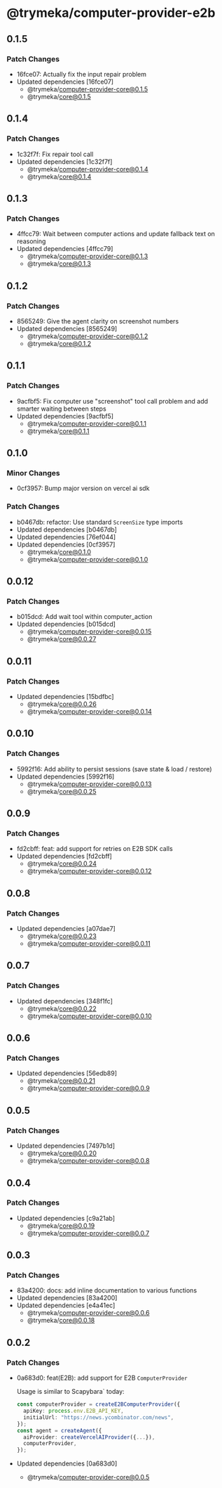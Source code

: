 # @trymeka/computer-provider-e2b

## 0.1.5

### Patch Changes

- 16fce07: Actually fix the input repair problem
- Updated dependencies [16fce07]
  - @trymeka/computer-provider-core@0.1.5
  - @trymeka/core@0.1.5

## 0.1.4

### Patch Changes

- 1c32f7f: Fix repair tool call
- Updated dependencies [1c32f7f]
  - @trymeka/computer-provider-core@0.1.4
  - @trymeka/core@0.1.4

## 0.1.3

### Patch Changes

- 4ffcc79: Wait between computer actions and update fallback text on reasoning
- Updated dependencies [4ffcc79]
  - @trymeka/computer-provider-core@0.1.3
  - @trymeka/core@0.1.3

## 0.1.2

### Patch Changes

- 8565249: Give the agent clarity on screenshot numbers
- Updated dependencies [8565249]
  - @trymeka/computer-provider-core@0.1.2
  - @trymeka/core@0.1.2

## 0.1.1

### Patch Changes

- 9acfbf5: Fix computer use "screenshot" tool call problem and add smarter waiting between steps
- Updated dependencies [9acfbf5]
  - @trymeka/computer-provider-core@0.1.1
  - @trymeka/core@0.1.1

## 0.1.0

### Minor Changes

- 0cf3957: Bump major version on vercel ai sdk

### Patch Changes

- b0467db: refactor: Use standard `ScreenSize` type imports
- Updated dependencies [b0467db]
- Updated dependencies [76ef044]
- Updated dependencies [0cf3957]
  - @trymeka/core@0.1.0
  - @trymeka/computer-provider-core@0.1.0

## 0.0.12

### Patch Changes

- b015dcd: Add wait tool within computer_action
- Updated dependencies [b015dcd]
  - @trymeka/computer-provider-core@0.0.15
  - @trymeka/core@0.0.27

## 0.0.11

### Patch Changes

- Updated dependencies [15bdfbc]
  - @trymeka/core@0.0.26
  - @trymeka/computer-provider-core@0.0.14

## 0.0.10

### Patch Changes

- 5992f16: Add ability to persist sessions (save state & load / restore)
- Updated dependencies [5992f16]
  - @trymeka/computer-provider-core@0.0.13
  - @trymeka/core@0.0.25

## 0.0.9

### Patch Changes

- fd2cbff: feat: add support for retries on E2B SDK calls
- Updated dependencies [fd2cbff]
  - @trymeka/core@0.0.24
  - @trymeka/computer-provider-core@0.0.12

## 0.0.8

### Patch Changes

- Updated dependencies [a07dae7]
  - @trymeka/core@0.0.23
  - @trymeka/computer-provider-core@0.0.11

## 0.0.7

### Patch Changes

- Updated dependencies [348f1fc]
  - @trymeka/core@0.0.22
  - @trymeka/computer-provider-core@0.0.10

## 0.0.6

### Patch Changes

- Updated dependencies [56edb89]
  - @trymeka/core@0.0.21
  - @trymeka/computer-provider-core@0.0.9

## 0.0.5

### Patch Changes

- Updated dependencies [7497b1d]
  - @trymeka/core@0.0.20
  - @trymeka/computer-provider-core@0.0.8

## 0.0.4

### Patch Changes

- Updated dependencies [c9a21ab]
  - @trymeka/core@0.0.19
  - @trymeka/computer-provider-core@0.0.7

## 0.0.3

### Patch Changes

- 83a4200: docs: add inline documentation to various functions
- Updated dependencies [83a4200]
- Updated dependencies [e4a41ec]
  - @trymeka/computer-provider-core@0.0.6
  - @trymeka/core@0.0.18

## 0.0.2

### Patch Changes

- 0a683d0: feat(E2B): add support for E2B `ComputerProvider`

  Usage is similar to Scapybara` today:

  ```typescript
  const computerProvider = createE2BComputerProvider({
    apiKey: process.env.E2B_API_KEY,
    initialUrl: "https://news.ycombinator.com/news",
  });
  const agent = createAgent({
    aiProvider: createVercelAIProvider({...}),
    computerProvider,
  });
  ```

- Updated dependencies [0a683d0]
  - @trymeka/computer-provider-core@0.0.5
